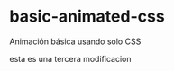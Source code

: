 ﻿basic-animated-css
==================

Animación básica usando solo CSS

esta es una tercera modificacion
